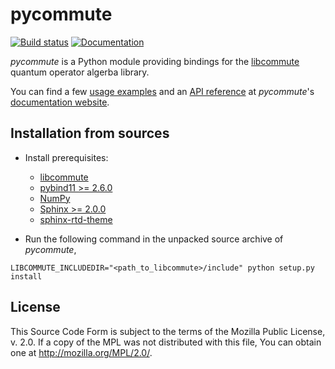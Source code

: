 # pycommute

[![Build status](https://github.com/krivenko/pycommute/actions/workflows/pycommute.yml/badge.svg)](
https://github.com/krivenko/pycommute/actions/workflows/pycommute.yml)
[![Documentation](https://img.shields.io/badge/docs-GitHub%20Pages-red)](
https://krivenko.github.io/pycommute)

*pycommute* is a Python module providing bindings for the
[libcommute](https://github.com/krivenko/libcommute) quantum operator algerba
library.

You can find a few
[usage examples](https://krivenko.github.io/pycommute/examples.html) and an
[API reference](https://krivenko.github.io/pycommute/reference.html) at
*pycommute*'s [documentation website](https://krivenko.github.io/pycommute/).

Installation from sources
-------------------------

* Install prerequisites:

  - [libcommute](https://krivenko.github.io/libcommute/installation.html)
  - [pybind11 >= 2.6.0](https://pypi.org/project/pybind11/)
  - [NumPy](https://pypi.org/project/numpy/)
  - [Sphinx >= 2.0.0](https://pypi.org/project/sphinx/)
  - [sphinx-rtd-theme](https://pypi.org/project/sphinx-rtd-theme/)

* Run the following command in the unpacked source archive of *pycommute*,

```
LIBCOMMUTE_INCLUDEDIR="<path_to_libcommute>/include" python setup.py install
```

License
-------

This Source Code Form is subject to the terms of the Mozilla Public
License, v. 2.0. If a copy of the MPL was not distributed with this
file, You can obtain one at http://mozilla.org/MPL/2.0/.
